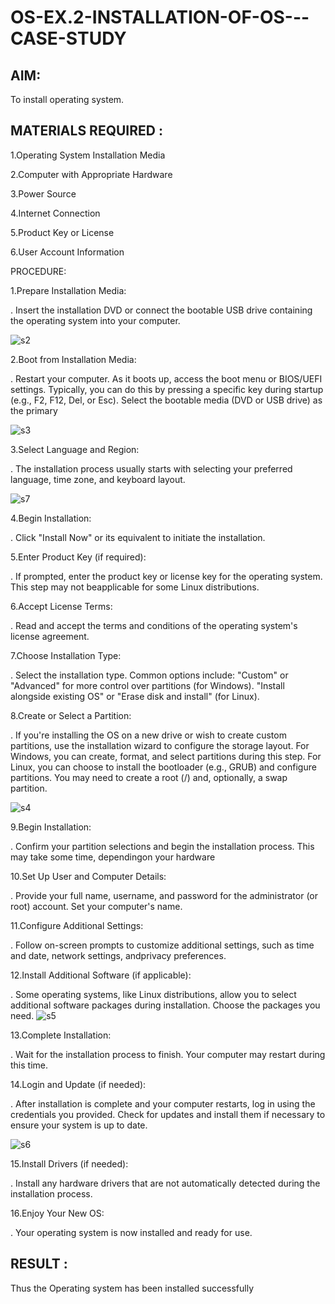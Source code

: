 
# OS-EX.2-INSTALLATION-OF-OS---CASE-STUDY

## AIM:
To install operating system.

## MATERIALS REQUIRED :
1.Operating System Installation Media

2.Computer with Appropriate Hardware

3.Power Source

4.Internet Connection

5.Product Key or License

6.User Account Information


PROCEDURE:

1.Prepare Installation Media:

. Insert the installation DVD or connect the bootable USB
drive containing the operating system into your computer.

![s2](https://github.com/Thenmozhi-Palanisamy/OS-EX.2-INSTALLATION-OF-OS---CASE-STUDY/assets/95198708/74d3c49c-ec32-4b2c-bf43-3557f14d7756)


2.Boot from Installation Media:

. Restart your computer.
As it boots up, access the boot menu or BIOS/UEFI settings.
Typically, you can do this by pressing a specific key during
startup (e.g., F2, F12, Del, or Esc).
Select the bootable media (DVD or USB drive) as the primary

![s3](https://github.com/Thenmozhi-Palanisamy/OS-EX.2-INSTALLATION-OF-OS---CASE-STUDY/assets/95198708/1e767dd6-3810-4c73-9267-d42bb163202c)

3.Select Language and Region:

. The installation process usually starts with selecting
your preferred language, time zone, and keyboard
layout. 

![s7](https://github.com/Thenmozhi-Palanisamy/OS-EX.2-INSTALLATION-OF-OS---CASE-STUDY/assets/95198708/91131630-20c4-47df-8d4c-4e2b38c49fc2)


4.Begin Installation:

. Click "Install Now" or its equivalent to initiate the installation.

5.Enter Product Key (if required):

. If prompted, enter the product key or license key for the operating system. This step may not beapplicable for some Linux distributions.

6.Accept License Terms:

. Read and accept the terms and conditions of the operating system's license agreement.

7.Choose Installation Type:

. Select the installation type. Common options include:
"Custom" or "Advanced" for more control over partitions (for Windows).
"Install alongside existing OS" or "Erase disk and install" (for Linux).

8.Create or Select a Partition:

. If you're installing the OS on a new drive or
wish to create custom partitions, use the
installation wizard to configure the storage layout.
For Windows, you can create, format, and select
partitions during this step.
For Linux, you can choose to install the
bootloader (e.g., GRUB) and configure partitions.
You may need to create a root (/) and, optionally,
a swap partition. 


![s4](https://github.com/Thenmozhi-Palanisamy/OS-EX.2-INSTALLATION-OF-OS---CASE-STUDY/assets/95198708/d519070b-23bc-417f-a0f6-a707d3df8d7b)


9.Begin Installation:

. Confirm your partition selections and begin the installation process. This may take some time, dependingon your hardware

10.Set Up User and Computer Details:

. Provide your full name, username, and password for the administrator (or root) account.
Set your computer's name.

11.Configure Additional Settings:

. Follow on-screen prompts to customize additional settings, such as time and date, network settings, andprivacy preferences.

12.Install Additional Software (if applicable):

. Some operating systems, like Linux distributions, allow
you to select additional software packages during
installation. Choose the packages you need.
![s5](https://github.com/Thenmozhi-Palanisamy/OS-EX.2-INSTALLATION-OF-OS---CASE-STUDY/assets/95198708/f972dbb4-c538-4d54-a641-78f70795d6d4)


13.Complete Installation:

. Wait for the installation process to finish.
Your computer may restart during this time.

14.Login and Update (if needed):

. After installation is complete and your computer restarts, log in using the credentials you provided.
Check for updates and install them if necessary to ensure your system is up to date.


![s6](https://github.com/Thenmozhi-Palanisamy/OS-EX.2-INSTALLATION-OF-OS---CASE-STUDY/assets/95198708/f8edda63-e7f9-490a-95d5-d6eb3cfac76b)

15.Install Drivers (if needed):

. Install any hardware drivers that are not automatically
detected during the installation process.

16.Enjoy Your New OS:

. Your operating system is now installed and ready for use.

## RESULT :

Thus the Operating system has been installed successfully
